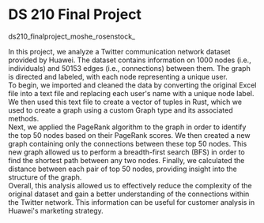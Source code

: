 # DS 210 Final Project
 ds210_finalproject_moshe_rosenstock_
 
In this project, we analyze a Twitter communication network dataset provided by Huawei. The dataset contains information on 1000 nodes (i.e., individuals) and 50153 edges (i.e., connections) between them. The graph is directed and labeled, with each node representing a unique user.  
To begin, we imported and cleaned the data by converting the original Excel file into a text file and replacing each user's name with a unique node label. We then used this text file to create a vector of tuples in Rust, which we used to create a graph using a custom Graph type and its associated methods.  
Next, we applied the PageRank algorithm to the graph in order to identify the top 50 nodes based on their PageRank scores. We then created a new graph containing only the connections between these top 50 nodes. This new graph allowed us to perform a breadth-first search (BFS) in order to find the shortest path between any two nodes. Finally, we calculated the distance between each pair of top 50 nodes, providing insight into the structure of the graph.  
Overall, this analysis allowed us to effectively reduce the complexity of the original dataset and gain a better understanding of the connections within the Twitter network. This information can be useful for customer analysis in Huawei's marketing strategy.

